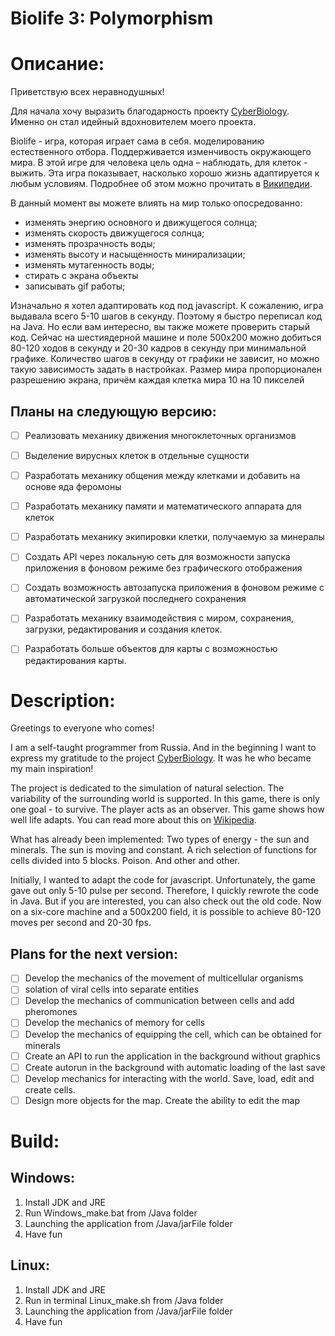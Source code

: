 # Biolife 3: Polymorphism

# Описание:
Приветствую всех неравнодушных!

Для начала хочу выразить благодарность проекту [CyberBiology](https://github.com/CyberBiology/CyberBiology). Именно он стал идейный вдохновителем моего проекта.

Biolife - игра, которая играет сама в себя. моделированию естественного отбора. Поддерживается изменчивость окружающего мира.
В этой игре для человека цель одна – наблюдать, для клеток - выжить. Эта игра показывает, насколько хорошо жизнь адаптируется к любым условиям.
Подробнее об этом можно прочитать в [Википедии](https://ru.wikipedia.org/wiki/%D0%AD%D0%B2%D0%BE%D0%BB%D1%8E%D1%86%D0%B8%D0%BE%D0%BD%D0%BD%D0%BE%D0%B5_%D0%BC%D0%BE%D0%B4%D0%B5%D0%BB%D0%B8%D1%80%D0%BE%D0%B2%D0%B0%D0%BD%D0%B8%D0%B5).

В данный момент вы можете влиять на мир только опосредованно:
- изменять энергию основного и движущегося солнца;
- изменять скорость движущегося солнца;
- изменять прозрачность воды;
- изменять высоту и насыщенность минирализации;
- изменять мутагенность воды;
- стирать с экрана объекты
- записывать gif работы;

Изначально я хотел адаптировать код под javascript. К сожалению, игра выдавала всего 5-10 шагов в секунду. Поэтому я быстро переписал код на Java. Но если вам интересно, вы также можете проверить старый код.
Сейчас на шестиядерной машине и поле 500х200 можно добиться 80-120 ходов в секунду и 20-30 кадров в секунду при минимальной графике.
Количество шагов в секунду от графики не зависит, но можно такую зависимость задать в настройках. Размер мира пропорционален разрешению экрана, причём каждая клетка мира 10 на 10 пикселей

## Планы на следующую версию:
- [ ] Реализовать механику движения многоклеточных организмов
- [ ] Выделение вирусных клеток в отдельные сущности
- [ ] Разработать механику общения между клетками и добавить на основе яда феромоны
- [ ] Разработать механику памяти и математического аппарата для клеток
- [ ] Разработать механику экипировки клетки, получаемую за минералы
- [ ] Создать API через локальную сеть для возможности запуска приложения в фоновом режиме без графического отображения
- [ ] Создать возможность автозапуска приложения в фоновом режиме с автоматической загрузкой последнего сохранения
- [ ] Разработать механику взаимодействия с миром, сохранения, загрузки, редактирования и создания клеток.
- [ ] Разработать больше объектов для карты с возможностью редактирования карты.


# Description:
Greetings to everyone who comes!

I am a self-taught programmer from Russia. And in the beginning I want to express my gratitude to the project [CyberBiology](https://github.com/CyberBiology/CyberBiology). It was he who became my main inspiration!

The project is dedicated to the simulation of natural selection. The variability of the surrounding world is supported.
In this game, there is only one goal - to survive. The player acts as an observer. This game shows how well life adapts.
You can read more about this on [Wikipedia](https://en.wikipedia.org/wiki/Evolutionary_computation).

What has already been implemented:
Two types of energy - the sun and minerals.
The sun is moving and constant.
A rich selection of functions for cells divided into 5 blocks.
Poison. And other and other.

Initially, I wanted to adapt the code for javascript. Unfortunately, the game gave out only 5-10 pulse per second. Therefore, I quickly rewrote the code in Java. But if you are interested, you can also check out the old code.
Now on a six-core machine and a 500x200 field, it is possible to achieve 80-120 moves per second and 20-30 fps.

## Plans for the next version:
- [ ] Develop the mechanics of the movement of multicellular organisms
- [ ] solation of viral cells into separate entities
- [ ] Develop the mechanics of communication between cells and add pheromones
- [ ] Develop the mechanics of memory for cells
- [ ] Develop the mechanics of equipping the cell, which can be obtained for minerals
- [ ] Create an API to run the application in the background without graphics
- [ ] Create autorun in the background with automatic loading of the last save
- [ ] Develop mechanics for interacting with the world. Save, load, edit and create cells.
- [ ] Design more objects for the map. Create the ability to edit the map

# Build:

## Windows:
1. Install JDK and JRE
2. Run Windows_make.bat from /Java folder
3. Launching the application from /Java/jarFile folder
4. Have fun

## Linux:
1. Install JDK and JRE
2. Run in terminal Linux_make.sh from /Java folder
3. Launching the application from /Java/jarFile folder
4. Have fun
